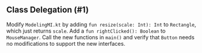 ## Class Delegation (#1)

Modify `ModelingMI.kt` by adding `fun resize(scale: Int): Int` to `Rectangle`,
which just returns `scale`. Add a `fun rightClicked(): Boolean` to
`MouseManager`. Call the new functions in `main()` and verify that `Button`
needs no modifications to support the new interfaces.